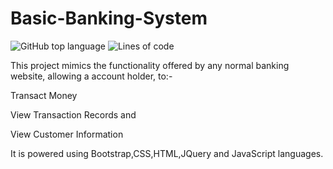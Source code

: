 # Basic-Banking-System

![GitHub top language](https://img.shields.io/github/languages/top/NoelV11/Basic-Banking-System)
![Lines of code](https://img.shields.io/tokei/lines/github/NoelV11/Basic-Banking-System)


This project mimics the functionality offered by any normal banking website, allowing a account holder, to:-

Transact Money

View Transaction Records and

View Customer Information

It is powered using Bootstrap,CSS,HTML,JQuery and JavaScript languages.
